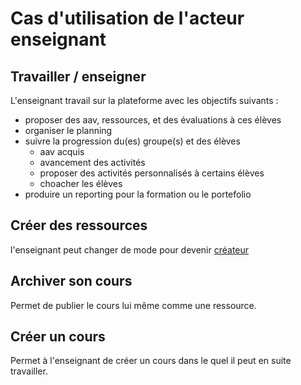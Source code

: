 
# Cas d'utilisation de l'acteur enseignant 


## Travailler / enseigner 
L'enseignant travail sur la plateforme avec les objectifs suivants :
- proposer des aav, ressources, et des évaluations à ces élèves
- organiser le planning 
- suivre la progression du(es) groupe(s) et des élèves
  - aav acquis 
  - avancement des activités
  - proposer des activités personnalisés à certains élèves
  - choacher les élèves
- produire un reporting pour la formation ou le portefolio



## Créer des ressources 

l'enseignant peut changer de mode pour devenir [créateur](https://github.com/PremierLangage/plconception/blob/master/conception/acteurs/createur.md)

## Archiver son cours

Permet de publier le cours lui même comme une ressource.

## Créer un cours 

Permet à l'enseignant de créer un cours dans le quel il peut en suite travailler.


